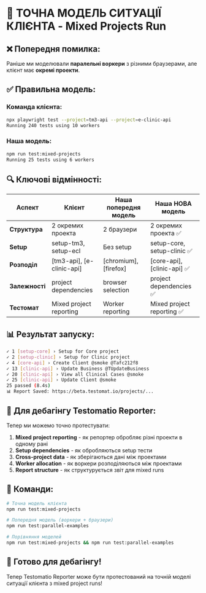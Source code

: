 # 🎯 ТОЧНА МОДЕЛЬ СИТУАЦІЇ КЛІЄНТА - Mixed Projects Run

## ❌ Попередня помилка:
Раніше ми моделювали **паралельні воркери** з різними браузерами, але клієнт має **окремі проекти**.

## ✅ Правильна модель:

### Команда клієнта:
```bash
npx playwright test --project=tm3-api --project=e-clinic-api
Running 240 tests using 10 workers
```

### Наша модель:
```bash
npm run test:mixed-projects
Running 25 tests using 6 workers
```

## 🔍 Ключові відмінності:

| Аспект | Клієнт | Наша попередня модель | Наша НОВА модель |
|--------|---------|----------------------|------------------|
| **Структура** | 2 окремих проекта | 2 браузери | 2 окремих проекта ✅ |
| **Setup** | setup-tm3, setup-ecl | Без setup | setup-core, setup-clinic ✅ |
| **Розподіл** | [tm3-api], [e-clinic-api] | [chromium], [firefox] | [core-api], [clinic-api] ✅ |
| **Залежності** | project dependencies | browser selection | project dependencies ✅ |
| **Тестомат** | Mixed project reporting | Worker reporting | Mixed project reporting ✅ |

## 📊 Результат запуску:

```bash
✓ 1 [setup-core] › Setup for Core project
✓ 2 [setup-clinic] › Setup for Clinic project  
✓ 4 [core-api] › Create Client @smoke @Tafc212f8
✓ 13 [clinic-api] › Update Business @TUpdateBusiness
✓ 20 [clinic-api] › View all Clinical Cases @smoke
✓ 25 [clinic-api] › Update Client @smoke
25 passed (8.4s)
📊 Report Saved: https://beta.testomat.io/projects/...
```

## 🎯 **Для дебагінгу Testomatio Reporter:**

Тепер ми можемо точно протестувати:

1. **Mixed project reporting** - як репортер обробляє різні проекти в одному рані
2. **Setup dependencies** - як обробляються setup тести
3. **Cross-project data** - як зберігаються дані між проектами  
4. **Worker allocation** - як воркери розподіляються між проектами
5. **Report structure** - як структурується звіт для mixed runs

## 🚀 Команди:

```bash
# Точна модель клієнта
npm run test:mixed-projects

# Попередня модель (воркери + браузери)  
npm run test:parallel-examples

# Порівняння моделей
npm run test:mixed-projects && npm run test:parallel-examples
```

## 🎉 **Готово для дебагінгу!**

Тепер Testomatio Reporter може бути протестований на точній моделі ситуації клієнта з mixed project runs!